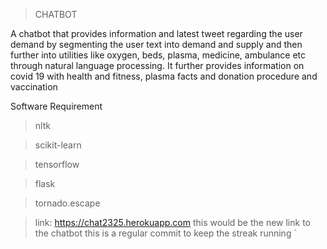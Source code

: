 > CHATBOT

A chatbot that provides information and latest tweet regarding the user demand by segmenting the user text into demand and supply and then further into utilities like oxygen, beds, plasma, medicine, ambulance etc through natural language processing. It further provides information on covid 19 with health and fitness, plasma facts and donation procedure and vaccination

Software Requirement

> nltk

> scikit-learn

> tensorflow

> flask

> tornado.escape

> link: https://chat2325.herokuapp.com
> this would be the new link to the chatbot
> this is a regular commit to keep the streak running
> `
